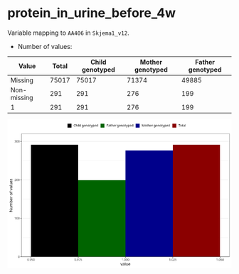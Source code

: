# protein_in_urine_before_4w
Variable mapping to `AA406` in `Skjema1_v12`.
- Number of values:

| Value | Total | Child genotyped | Mother genotyped | Father genotyped |
| ----- | ----- | --------------- | ---------------- | ---------------- |
| Missing | 75017 | 75017 | 71374 | 49885 |
| Non-missing | 291 | 291 | 276 | 199 |
| 1 | 291 | 291 | 276 | 199 |



![](protein_in_urine_before_4w_n.png)



